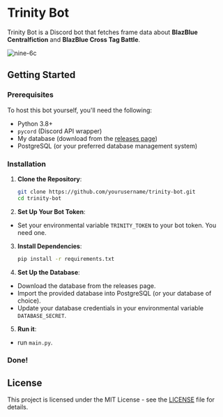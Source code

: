 # Trinity Bot

Trinity Bot is a Discord bot that fetches frame data about **BlazBlue Centralfiction** and **BlazBlue Cross Tag Battle**.

![nine-6c](https://drive.google.com/u/0/drive-viewer/AKGpihbCbnkej4_ICbw5aZHMaOntMNXAlIKQojsYCTO9pgCWBxZFIgBEDE180kp3B3M4TeYOEJnvR-LXQvpRW1FsO5CJubyJtzNWZg=s2560)
## Getting Started

### Prerequisites

To host this bot yourself, you'll need the following:

- Python 3.8+
- `pycord` (Discord API wrapper)
- My database (download from the [releases page]())
- PostgreSQL (or your preferred database management system)

  
### Installation

1. **Clone the Repository**:
   ```bash
   git clone https://github.com/yourusername/trinity-bot.git
   cd trinity-bot
   ```
   
2. **Set Up Your Bot Token**:

- Set your environmental variable `TRINITY_TOKEN` to your bot token. You need one.
   
3. **Install Dependencies**:
   ```bash 
   pip install -r requirements.txt
   ```
   
4. **Set Up the Database**:

 - Download the database from the releases page.
 - Import the provided database into PostgreSQL (or your database of choice).
 - Update your database credentials in your environmental variable `DATABASE_SECRET`.

5. **Run it**:

- run `main.py`.
### Done!

## License

This project is licensed under the MIT License - see the [LICENSE](https://github.com/Darkened12/trinity-bot/blob/main/LICENSE) file for details.
